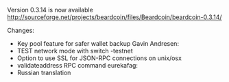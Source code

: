 Version 0.3.14 is now available
http://sourceforge.net/projects/beardcoin/files/Beardcoin/beardcoin-0.3.14/

Changes:
* Key pool feature for safer wallet backup
Gavin Andresen:
* TEST network mode with switch -testnet
* Option to use SSL for JSON-RPC connections on unix/osx
* validateaddress RPC command
eurekafag:
* Russian translation
